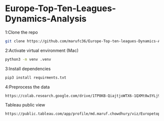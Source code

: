 # Europe-Top-Ten-Leagues-Dynamics-Analysis


1:Clone the repo

```bash
git clone https://github.com/marufc36/Europe-Top-ten-leagues-Dynamics-Analysis-.git
```
2:Activate virtual environment (Mac)
```bash
python3 -m venv .venv
```
3:Install dependencies
```bash
pip3 install requirments.txt
```
4:Preprocess the data
```bash
https://colab.research.google.com/drive/1TP8KB-QiajtjoWTX6-1QXMt0w3YLj9d9?usp=sharing
```

Tableau public view 
```bash
https://public.tableau.com/app/profile/md.maruf.chowdhury/viz/Europetop10FootballLeague/Europeto10leaguesthisseason?publish=yes
```




